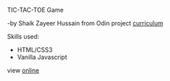 TIC-TAC-TOE Game

-by Shaik Zayeer Hussain from Odin project [curriculum](https://www.theodinproject.com/courses/javascript/lessons/tic-tac-toe-javascript)

Skills used:
* HTML/CSS3
* Vanilla Javascript

view [online](https://zayeer.github.io/TIC-TAC-TOE/)
